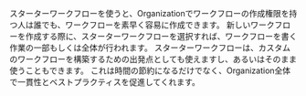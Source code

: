 スターターワークフローを使うと、Organizationでワークフローの作成権限を持つ人は誰でも、ワークフローを素早く容易に作成できます。 新しいワークフローを作成する際に、スターターワークフローを選択すれば、ワークフローを書く作業の一部もしくは全体が行われます。 スターターワークフローは、カスタムのワークフローを構築するための出発点としても使えますし、あるいはそのまま使うこともできます。 これは時間の節約になるだけでなく、Organization全体で一貫性とベストプラクティスを促進してくれます。
